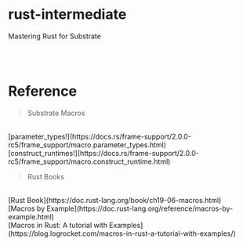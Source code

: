 # rust-intermediate

Mastering Rust for Substrate

<br />
<br />

# Reference
> Substrate Macros 
<br />
[parameter_types!](https://docs.rs/frame-support/2.0.0-rc5/frame_support/macro.parameter_types.html) <br />
[construct_runtimes!](https://docs.rs/frame-support/2.0.0-rc5/frame_support/macro.construct_runtime.html)

> Rust Books
<br />
[Rust Book](https://doc.rust-lang.org/book/ch19-06-macros.html) <br />
[Macros by Example](https://doc.rust-lang.org/reference/macros-by-example.html) <br />
[Macros in Rust: A tutorial with Examples](https://blog.logrocket.com/macros-in-rust-a-tutorial-with-examples/) <br />

